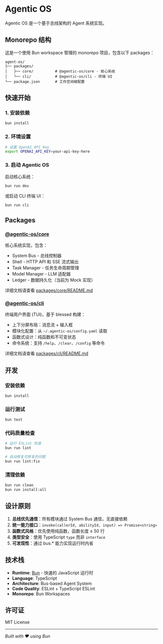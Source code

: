 # Agentic OS

Agentic OS 是一个基于总线架构的 Agent 系统实现。

## Monorepo 结构

这是一个使用 Bun workspace 管理的 monorepo 项目，包含以下 packages：

```
agent-os/
├── packages/
│   ├── core/          # @agentic-os/core - 核心系统
│   └── cli/           # @agentic-os/cli - 终端 UI
└── package.json       # 工作空间根配置
```

## 快速开始

### 1. 安装依赖

```bash
bun install
```

### 2. 环境设置

```bash
# 设置 OpenAI API Key
export OPENAI_API_KEY=your-api-key-here
```

### 3. 启动 Agentic OS

启动核心系统：

```bash
bun run dev
```

或启动 CLI 终端 UI：

```bash
bun run cli
```

## Packages

### [@agentic-os/core](./packages/core)

核心系统实现，包含：
- System Bus - 总线控制器
- Shell - HTTP API 和 SSE 流式输出
- Task Manager - 任务生命周期管理
- Model Manager - LLM 适配器
- Ledger - 数据持久化（当前为 Mock 实现）

详细文档请查看 [packages/core/README.md](./packages/core/README.md)

### [@agentic-os/cli](./packages/cli)

终端用户界面 (TUI)，基于 blessed 构建：
- 上下分屏布局：消息流 + 输入框
- 模块化配置：从 `~/.agentic-os/config.yaml` 读取
- 函数式设计：纯函数和不可变状态
- 命令系统：支持 `/help`、`/clear`、`/config` 等命令

详细文档请查看 [packages/cli/README.md](./packages/cli/README.md)

## 开发

### 安装依赖

```bash
bun install
```

### 运行测试

```bash
bun test
```

### 代码质量检查

```bash
# 运行 ESLint 检查
bun run lint

# 自动修复可修复的问题
bun run lint:fix
```

### 清理依赖

```bash
bun run clean
bun run install:all
```

## 设计原则

1. **总线优先通信**：所有模块通过 System Bus 通信，无直接依赖
2. **统一能力接口**：`invoke(callerId, abilityId, input) => Promise<string>`
3. **函数式风格**：优先使用纯函数，函数长度 ≤ 50 行
4. **类型安全**：使用 TypeScript `type` 而非 `interface`
5. **可发现性**：通过 bus:* 能力实现运行时内省

## 技术栈

- **Runtime**: [Bun](https://bun.sh) - 快速的 JavaScript 运行时
- **Language**: TypeScript
- **Architecture**: Bus-based Agent System
- **Code Quality**: ESLint + TypeScript ESLint
- **Monorepo**: Bun Workspaces

## 许可证

MIT License

---

*Built with ❤️ using Bun*
